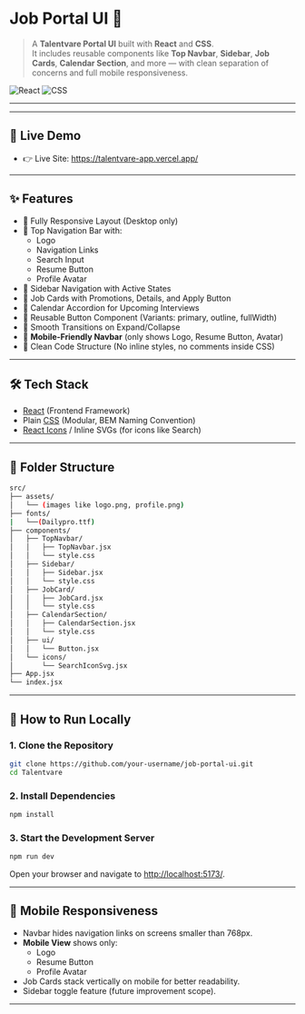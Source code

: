 
# Job Portal UI 🚀

> A **Talentvare Portal UI** built with **React** and **CSS**.  
> It includes reusable components like **Top Navbar**, **Sidebar**, **Job Cards**, **Calendar Section**, and more — with clean separation of concerns and full mobile responsiveness.

![React](https://img.shields.io/badge/React-Frontend-blue?logo=react)
![CSS](https://img.shields.io/badge/CSS-Responsive-blue?logo=css3)

---

---
## 🔗 Live Demo
-  👉 Live Site: https://talentvare-app.vercel.app/

---

## ✨ Features

- 🔹 Fully Responsive Layout (Desktop only)
- 🔹 Top Navigation Bar with:
  - Logo
  - Navigation Links
  - Search Input
  - Resume Button
  - Profile Avatar
- 🔹 Sidebar Navigation with Active States
- 🔹 Job Cards with Promotions, Details, and Apply Button
- 🔹 Calendar Accordion for Upcoming Interviews
- 🔹 Reusable Button Component (Variants: primary, outline, fullWidth)
- 🔹 Smooth Transitions on Expand/Collapse
- 🔹 **Mobile-Friendly Navbar** (only shows Logo, Resume Button, Avatar)
- 🔹 Clean Code Structure (No inline styles, no comments inside CSS)

---

## 🛠️ Tech Stack

- [React](https://react.dev/) (Frontend Framework)
- Plain [CSS](https://developer.mozilla.org/en-US/docs/Web/CSS) (Modular, BEM Naming Convention)
- [React Icons](https://react-icons.github.io/react-icons/) / Inline SVGs (for icons like Search)

---

## 📁 Folder Structure

```bash
src/
├── assets/
│   └── (images like logo.png, profile.png)
├── fonts/
|   └──(Dailypro.ttf)
├── components/
│   ├── TopNavbar/
│   │   ├── TopNavbar.jsx
│   │   └── style.css
│   ├── Sidebar/
│   │   ├── Sidebar.jsx
│   │   └── style.css
│   ├── JobCard/
│   │   ├── JobCard.jsx
│   │   └── style.css
│   ├── CalendarSection/
│   │   ├── CalendarSection.jsx
│   │   └── style.css
│   ├── ui/
│   │   └── Button.jsx
│   └── icons/
│       └── SearchIconSvg.jsx
├── App.jsx
└── index.jsx
```

---

## 📜 How to Run Locally

### 1. Clone the Repository

```bash
git clone https://github.com/your-username/job-portal-ui.git
cd Talentvare
```

### 2. Install Dependencies

```bash
npm install
```

### 3. Start the Development Server

```bash
npm run dev
```

Open your browser and navigate to [http://localhost:5173/](http://localhost:5173/).

---

## 📱 Mobile Responsiveness

- Navbar hides navigation links on screens smaller than 768px.
- **Mobile View** shows only:
  - Logo
  - Resume Button
  - Profile Avatar
- Job Cards stack vertically on mobile for better readability.
- Sidebar toggle feature (future improvement scope).

---
